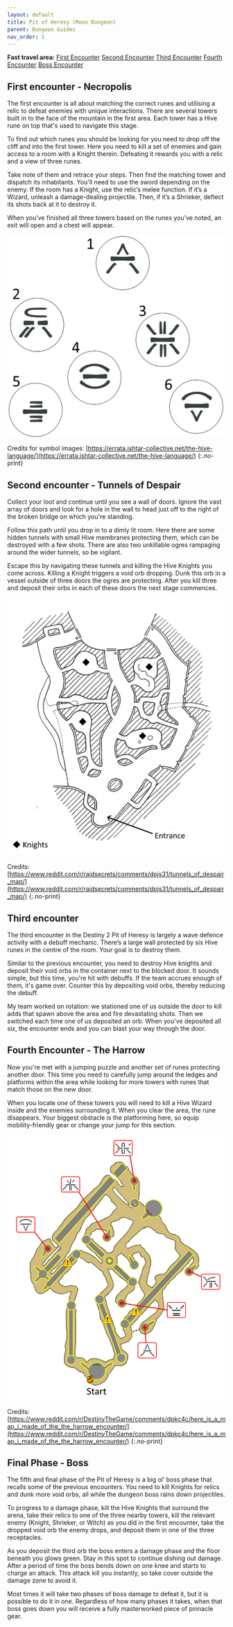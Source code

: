 ```yaml
---
layout: default
title: Pit of Heresy (Moon Dungeon)
parent: Dungeon Guides
nav_order: 1
---
```


<div style="page-break-inside:avoid" markdown="1">

**Fast travel area:**
[First Encounter](https://ghostiespook.github.io/dungeons/pit_of_heresy/#first-encounter---necropolis)
[Second Encounter](https://ghostiespook.github.io/dungeons/pit_of_heresy/#second-encounter---tunnels-of-despair)
[Third Encounter](https://ghostiespook.github.io/dungeons/pit_of_heresy/#third-encounter)
[Fourth Encounter](https://ghostiespook.github.io/dungeons/pit_of_heresy/#fourth-encounter---the-harrow)
[Boss Encounter](https://ghostiespook.github.io/dungeons/pit_of_heresy/#final-phase---boss)

</div>
<div style="page-break-inside:avoid" markdown="1">

## First encounter - Necropolis

The first encounter is all about matching the correct runes and utilising a relic to defeat enemies with unique interactions. There are several towers built in to the face of the mountain in the first area. Each tower has a Hive rune on top that's used to navigate this stage. 

To find out which runes you should be looking for you need to drop off the cliff and into the first tower. Here you need to kill a set of enemies and gain access to a room with a Knight therein. Defeating it rewards you with a relic and a view of three runes. 

Take note of them and retrace your steps. Then find the matching tower and dispatch its inhabitants. You'll need to use the sword depending on the enemy. If the room has a Knight, use the relic’s melee function. If it’s a Wizard, unleash a damage-dealing projectile. Then, if it’s a Shrieker, deflect its shots back at it to destroy it. 

When you’ve finished all three towers based on the runes you’ve noted, an exit will open and a chest will appear.

![Relative locations of towers](/assets/img/pit_of_heresy_1.png)

Credits for symbol images: [https://errata.ishtar-collective.net/the-hive-language/](https://errata.ishtar-collective.net/the-hive-language/)
{:.no-print}

</div>
<div style="page-break-inside:avoid" markdown="1">

## Second encounter - Tunnels of Despair

Collect your loot and continue until you see a wall of doors. Ignore the vast array of doors and look for a hole in the wall to head just off to the right of the broken bridge on which you're standing. 

Follow this path until you drop in to a dimly lit room. Here there are some hidden tunnels with small Hive membranes protecting them, which can be destroyed with a few shots. There are also two unkillable ogres rampaging around the wider tunnels, so be vigilant. 

Escape this by navigating these tunnels and killing the Hive Knights you come across. Killing a Knight triggers a void orb dropping. Dunk this orb in a vessel outside of three doors the ogres are protecting. After you kill three and deposit their orbs in each of these doors the next stage commences.

![Tunnels map](/assets/img/pit_of_heresy_2.jpg)

Credits: [https://www.reddit.com/r/raidsecrets/comments/dpjs31/tunnels_of_despair_map/](https://www.reddit.com/r/raidsecrets/comments/dpjs31/tunnels_of_despair_map/)
{:.no-print}

</div>
<div style="page-break-inside:avoid" markdown="1">

## Third encounter

The third encounter in the Destiny 2 Pit of Heresy is largely a wave defence activity with a debuff mechanic. There’s a large wall protected by six Hive runes in the centre of the room. Your goal is to destroy them.

Similar to the previous encounter, you need to destroy Hive knights and deposit their void orbs in the container next to the blocked door. It sounds simple, but this time, you're hit with debuffs. If the team accrues enough of them, it's game over. Counter this by depositing void orbs, thereby reducing the debuff. 

My team worked on rotation: we stationed one of us outside the door to kill adds that spawn above the area and fire devastating shots. Then we switched each time one of us deposited an orb. When you've deposited all six, the encounter ends and you can blast your way through the door.

</div>
<div style="page-break-inside:avoid" markdown="1">

## Fourth Encounter - The Harrow

Now you're met with a jumping puzzle and another set of runes protecting another door. This time you need to carefully jump around the ledges and platforms within the area while looking for more towers with runes that match those on the new door.

When you locate one of these towers you will need to kill a Hive Wizard inside and the enemies surrounding it. When you clear the area, the rune disappears. Your biggest obstacle is the platforming here, so equip mobility-friendly gear or change your jump for this section.

![Harrow map](/assets/img/pit_of_heresy_3.png)

Credits: [https://www.reddit.com/r/DestinyTheGame/comments/dpkc4c/here_is_a_map_i_made_of_the_the_harrow_encounter/](https://www.reddit.com/r/DestinyTheGame/comments/dpkc4c/here_is_a_map_i_made_of_the_the_harrow_encounter/)
{:.no-print}

</div>
<div style="page-break-inside:avoid" markdown="1">

## Final Phase - Boss

The fifth and final phase of the Pit of Heresy is a big ol’ boss phase that recalls some of the previous encounters. You need to kill Knights for relics and dunk more void orbs, all while the dungeon boss rains down projectiles. 

To progress to a damage phase, kill the Hive Knights that surround the arena, take their relics to one of the three nearby towers, kill the relevant enemy (Knight, Shrieker, or Witch) as you did in the first encounter, take the dropped void orb the enemy drops, and deposit them in one of the three receptacles. 

As you deposit the third orb the boss enters a damage phase and the floor beneath you glows green. Stay in this spot to continue dishing out damage. After a period of time the boss bends down on one knee and starts to charge an attack. This attack kill you instantly, so take cover outside the damage zone to avoid it. 

Most times it will take two phases of boss damage to defeat it, but it is possible to do it in one. Regardless of how many phases it takes, when that boss goes down you will receive a fully masterworked piece of pinnacle gear.

</div>

